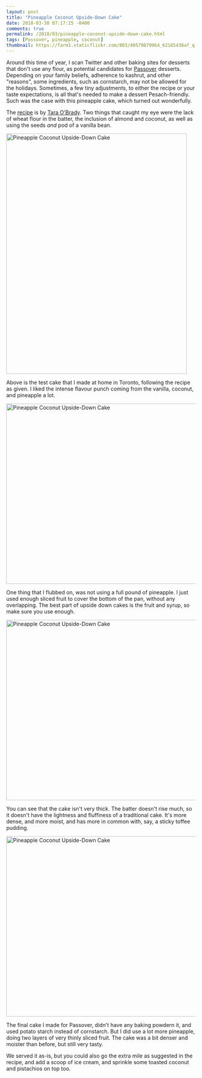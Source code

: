```yaml
---
layout: post
title: "Pineapple Coconut Upside-Down Cake"
date: 2018-03-30 07:17:15 -0400
comments: true
permalink: /2018/03/pineapple-coconut-upside-down-cake.html
tags: [Passover, pineapple, coconut]
thumbnail: https://farm1.staticflickr.com/803/40579879964_62165438af_q.jpg
---
```


Around this time of year, I scan Twitter and other baking sites for desserts
that don't use any flour, as potential candidates for [Passover](/tag/passover/)
desserts. Depending on your family beliefs, adherence to kashrut, and other 
"reasons", some ingredients, such as cornstarch, may not be allowed for
the holidays. Sometimes, a few tiny adjustments, to either the recipe or your 
taste expectations, is all that's needed to make a dessert Pesach-friendly. 
Such was the case with this pineapple cake, which turned out wonderfully.

The [recipe](https://www.theglobeandmail.com/life/food-and-wine/recipes/recipe-pineapple-coconut-upside-down-cake/article38232377/) is by [Tara O'Brady](https://www.taraobrady.com/). Two 
things that caught my eye were the lack of wheat flour in the batter, the inclusion 
of almond and coconut, as well as using the seeds _and_ pod of a vanilla bean.

<a data-flickr-embed="true"  href="https://www.flickr.com/photos/gnuf/40579879964/in/album-72157625718227951/" title="Pineapple Coconut Upside-Down Cake"><img src="https://farm1.staticflickr.com/803/40579879964_62165438af_z.jpg" width="480" height="640" alt="Pineapple Coconut Upside-Down Cake"></a><script async src="//embedr.flickr.com/assets/client-code.js" charset="utf-8"></script>

Above is the test cake that I made at home in Toronto, following the recipe as 
given. I liked the intense flavour punch coming from the vanilla, coconut, and
pineapple a lot. 

<a data-flickr-embed="true"  href="https://www.flickr.com/photos/gnuf/26421468597/in/dateposted/" title="Pineapple Coconut Upside-Down Cake"><img src="https://farm1.staticflickr.com/795/26421468597_4ec348570b_z.jpg" width="640" height="480" alt="Pineapple Coconut Upside-Down Cake"></a><script async src="//embedr.flickr.com/assets/client-code.js" charset="utf-8"></script>

One thing that I flubbed on, was not using a full pound of pineapple. I just used
enough sliced fruit to cover the bottom of the pan, without any overlapping. The
best part of upside down cakes is the fruit and syrup, so make sure you use enough.

<a data-flickr-embed="true"  href="https://www.flickr.com/photos/gnuf/26421473927/in/album-72157625718227951/" title="Pineapple Coconut Upside-Down Cake"><img src="https://farm1.staticflickr.com/864/26421473927_7050c7cac3_z.jpg" width="640" height="480" alt="Pineapple Coconut Upside-Down Cake"></a><script async src="//embedr.flickr.com/assets/client-code.js" charset="utf-8"></script>

You can see that the cake isn't very thick. The batter doesn't rise much, so it doesn't
have the lightness and fluffiness of a traditional cake. It's more dense, and more moist,
and has more in common with, say, a sticky toffee pudding.

<a data-flickr-embed="true"  href="https://www.flickr.com/photos/gnuf/26421456397/in/dateposted/" title="Pineapple Coconut Upside-Down Cake"><img src="https://farm1.staticflickr.com/791/26421456397_b7f47f54c5_z.jpg" width="640" height="480" alt="Pineapple Coconut Upside-Down Cake"></a><script async src="//embedr.flickr.com/assets/client-code.js" charset="utf-8"></script>

The final cake I made for Passover, didn't have any baking powdern it, and used potato starch 
instead of cornstarch. But I did use a lot more pineapple, doing two layers of very thinly 
sliced fruit. The cake was a bit denser and moister than before, but still very tasty.

We served it as-is, but you could also go the extra mile as suggested in the recipe, and
add a scoop of ice cream, and sprinkle some toasted coconut and pistachios on top too.
